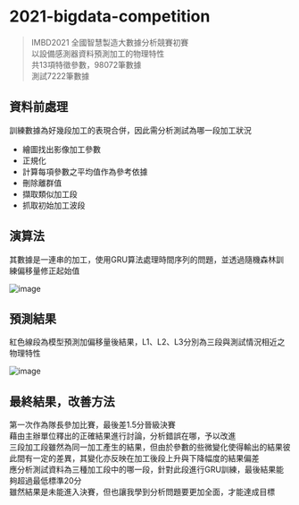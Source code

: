 # 2021-bigdata-competition
>IMBD2021 全國智慧製造大數據分析競賽初賽<br>
>以設備感測器資料預測加工的物理特性<br>
>共13項特徵參數，98072筆數據<br>
>測試7222筆數據<br>

## 資料前處理
訓練數據為好幾段加工的表現合併，因此需分析測試為哪一段加工狀況

- 繪圖找出影像加工參數
- 正規化
- 計算每項參數之平均值作為參考依據
- 刪除離群值
- 擷取類似加工段
- 抓取初始加工波段

## 演算法
其數據是一連串的加工，使用GRU算法處理時間序列的問題，並透過隨機森林訓練偏移量修正起始值

![image](https://user-images.githubusercontent.com/67943586/185895300-1bf6bc3a-070e-4249-a57f-87cda34e5b40.png)

## 預測結果
紅色線段為模型預測加偏移量後結果，L1、L2、L3分別為三段與測試情況相近之物理特性

![image](https://user-images.githubusercontent.com/67943586/185928682-7abaea35-dfa0-4864-b256-d889e1ba93df.png)

## 最終結果，改善方法
第一次作為隊長參加比賽，最後差1.5分晉級決賽<br>
藉由主辦單位釋出的正確結果進行討論，分析錯誤在哪，予以改進<br>
三段加工段雖然為同一加工產生的結果，但由於參數的些微變化使得輸出的結果彼此間有一定的差異，其變化亦反映在加工後段上升與下降幅度的結果偏差<br>
應分析測試資料為三種加工段中的哪一段，針對此段進行GRU訓練，最後結果能夠超過最低標準20分<br>
雖然結果是未能進入決賽，但也讓我學到分析問題要更加全面，才能達成目標
